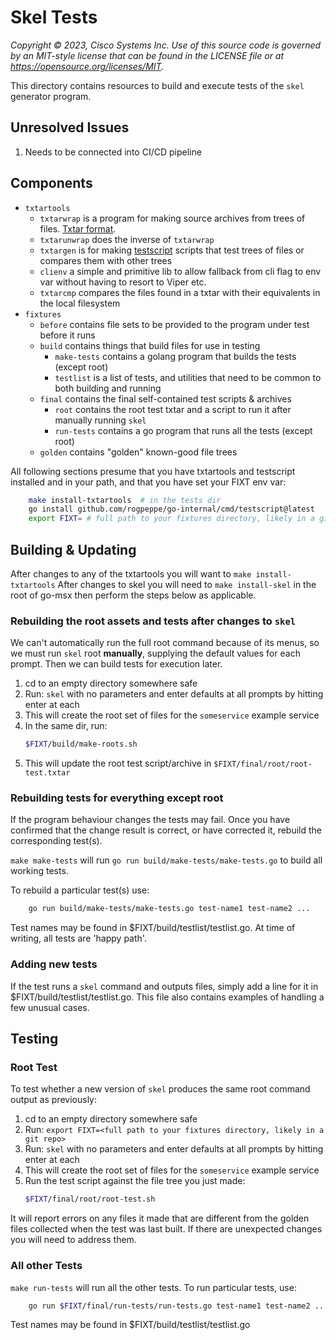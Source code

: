 # Skel Tests

*Copyright © 2023, Cisco Systems Inc.
Use of this source code is governed by an MIT-style license that can be
found in the LICENSE file or at https://opensource.org/licenses/MIT.*

This directory contains resources to build and execute tests of
the `skel` generator program.

## Unresolved Issues

1. Needs to be connected into CI/CD pipeline

## Components

  - `txtartools`
    - `txtarwrap` is a program for making source archives from trees of files. [Txtar format](https://pkg.go.dev/golang.org/x/tools/txtar).
    - `txtarunwrap` does the inverse of `txtarwrap`
    - `txtargen` is for making [testscript](https://pkg.go.dev/github.com/rogpeppe/go-internal/testscript) scripts that test trees of files or compares them with other trees  
    - `clienv` a simple and primitive lib to allow fallback from cli flag to env var without having to resort to Viper etc.
    - `txtarcmp` compares the files found in a txtar with their equivalents in the local filesystem
- `fixtures` 
    - `before` contains file sets to be provided to the program under test before it runs
    - `build` contains things that build files for use in testing
      - `make-tests` contains a golang program that builds the tests (except root)
      - `testlist` is a list of tests, and utilities that need to be common to both building and running
    - `final` contains the final self-contained test scripts & archives
      - `root` contains the root test txtar and a script to run it after manually running `skel`
      - `run-tests` contains a go program that runs all the tests (except root)
    - `golden` contains "golden" known-good file trees

All following sections presume that you have txtartools and testscript installed and in your path, and that you have set your FIXT env var:

```bash
    make install-txtartools  # in the tests dir    
    go install github.com/rogpeppe/go-internal/cmd/testscript@latest
    export FIXT= # full path to your fixtures directory, likely in a git repo
```

## Building & Updating

After changes to any of the txtartools you will want to `make install-txtartools`
After changes to skel you will need to `make install-skel` in the root of go-msx then perform the steps below as applicable.

### Rebuilding the root assets and tests after changes to `skel`

We can't automatically run the full root command because of its menus, so we must run `skel` root **manually**, supplying the default values for each prompt. Then we can build tests for execution later.  

1. cd to an empty directory somewhere safe
2. Run: `skel` with no parameters and enter defaults at all prompts by hitting enter at each
3. This will create the root set of files for the `someservice` example service
4. In the same dir, run:
    ```sh
    $FIXT/build/make-roots.sh
    ```
5. This will update the root test script/archive in `$FIXT/final/root/root-test.txtar`

### Rebuilding tests for everything except root

If the program behaviour changes the tests may fail. Once you have confirmed that the change result is correct, or have corrected it, rebuild the corresponding test(s).

`make make-tests` will run `go run build/make-tests/make-tests.go` to build all working tests. 

To rebuild a particular test(s) use:

```sh
    go run build/make-tests/make-tests.go test-name1 test-name2 ...
```

Test names may be found in $FIXT/build/testlist/testlist.go. At time of writing, all tests are 'happy path'.

### Adding new tests

If the test runs a `skel` command and outputs files, simply add a line for it in $FIXT/build/testlist/testlist.go. This file also contains examples of handling a few unusual cases.

## Testing

### Root Test

To test whether a new version of `skel` produces the same root command output as previously: 

1. cd to an empty directory somewhere safe
2. Run: `export FIXT=<full path to your fixtures directory, likely in a git repo>`
3. Run: `skel` with no parameters and enter defaults at all prompts by hitting enter at each
4. This will create the root set of files for the `someservice` example service
5. Run the test script against the file tree you just made:
    ```sh
    $FIXT/final/root/root-test.sh
    ``` 
It will report errors on any files it made that are different from the golden files collected when the test was last built. If there are unexpected changes you will need to address them.

### All other Tests

`make run-tests` will run all the other tests. To run particular tests, use: 

```sh
    go run $FIXT/final/run-tests/run-tests.go test-name1 test-name2 ...
```

Test names may be found in $FIXT/build/testlist/testlist.go
